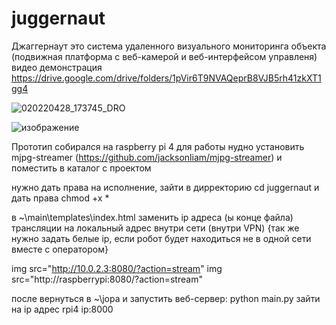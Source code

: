# juggernaut

Джаггернаут это система удаленного визуального мониторинга объекта (подвижная платформа с веб-камерой и веб-интерфейсом управленя)
видео демонстрация https://drive.google.com/drive/folders/1pVir6T9NVAQeprB8VJB5rh41zkXT1gg4

![020220428_173745_DRO](https://user-images.githubusercontent.com/104571006/165778176-45fc84ee-3507-4098-84d8-3611110b6a02.jpg)

![изображение](https://user-images.githubusercontent.com/104571006/165775937-a71faccb-8828-4fd5-8aa3-fac9792ef6b5.png)

Прототип собирался на raspberry pi 4 
для работы нудно установить mjpg-streamer (https://github.com/jacksonliam/mjpg-streamer) и поместить в каталог с проектом


нужно дать права на исполнение, зайти в дирректорию cd juggernaut и дать права chmod +x *

в ~\main\templates\index.html заменить ip адреса (ы конце файла) трансляции на локальный адрес внутри сети (внутри VPN) {так же нужно задать белые ip, если робот будет находиться не в одной сети вместе с оператором}
    
   img src="http://10.0.2.3:8080/?action=stream" 
   img src="http://raspberrypi:8080/?action=stream" 
   
после вернуться в ~\jopa
и запустить веб-сервер: python main.py
зайти на ip адрес rpi4 ip:8000





